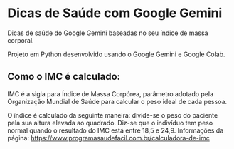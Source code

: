 # Dicas de Saúde com Google Gemini
Dicas de saúde do Google Gemini baseadas no seu índice de massa corporal.

Projeto em Python desenvolvido usando o Google Gemini e Google Colab.

## Como o IMC é calculado:
IMC é a sigla para Índice de Massa Corpórea, parâmetro adotado pela Organização Mundial de Saúde para calcular o peso ideal de cada pessoa.

O índice é calculado da seguinte maneira: divide-se o peso do paciente pela sua altura elevada ao quadrado. Diz-se que o indivíduo tem peso normal quando o resultado do IMC está entre 18,5 e 24,9.
Informações da página: https://www.programasaudefacil.com.br/calculadora-de-imc

